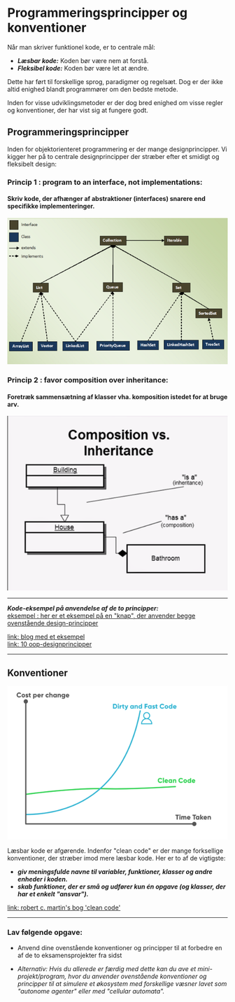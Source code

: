 # Programmeringsprincipper og konventioner
Når man skriver funktionel kode, er to centrale mål:

- ***Læsbar kode:*** Koden bør være nem at forstå.
- ***Fleksibel kode:*** Koden bør være let at ændre.

Dette har ført til forskellige sprog, paradigmer og regelsæt. Dog er der ikke altid enighed blandt programmører om den bedste metode.

Inden for visse udviklingsmetoder er der dog bred enighed om visse regler og konventioner, der har vist sig at fungere godt.

## Programmeringsprincipper

Inden for objektorienteret programmering er der mange designprincipper. Vi kigger her på to centrale designprincipper der stræber efter et smidigt og fleksibelt design:

### Princip 1 : program to an interface, not implementations: 
#### Skriv kode, der afhænger af abstraktioner (interfaces) snarere end specifikke implementeringer.

![***Diagram over hvordan interfaces anvendes i javas Collection bibliteket***](pic_CollectionsInterfaces.png)


### Princip 2 : favor composition over inheritance:
#### Foretræk sammensætning af klasser vha. komposition istedet for at bruge arv.

![***Skitse af forskellen imellem "composition" og "inheritance"***](pic_IvsC.png)


-------------------------------------------------------------------------------------------------------------------------------

***Kode-eksempel på anvendelse af de to principper:***   
[eksempel : her er et eksempel på en "knap", der anvender begge ovenstående design-principper](kode_eksempel_oop_design.md)

[link: blog med et eksempel](https://dmitripavlutin.com/interface-vs-implementation/)     
[link: 10 oop-designprincipper](https://hackernoon.com/10-oop-design-principles-every-programmer-should-know-f187436caf65) 

-------------------------------------------------------------------------------------------------------------------------------


## Konventioner

![](pic_cleancode_graph.png)

Læsbar kode er afgørende. Indenfor "clean code" er der mange forksellige konventioner, der stræber imod mere læsbar kode. Her er to af de vigtigste:

- ***giv meningsfulde navne til variabler, funktioner, klasser og andre enheder i koden.***
- ***skab funktioner, der er små og udfører kun én opgave (og klasser, der har et enkelt "ansvar").***

[link: robert c. martin's bog 'clean code'](https://csiitian.blog/clean-code-by-robert-c-martin-book-summary-32690db5e75b)

--------------------------------------------------------

### Lav følgende opgave:

- Anvend dine ovenstående konventioner og principper til at forbedre en af de to eksamensprojekter fra sidst

- *Alternativ: Hvis du allerede er færdig med dette kan du ave et mini-projekt/program, hvor du anvender ovenstående konventioner og principper til at simulere et økosystem med forskellige væsner lavet som "autonome agenter" eller med "cellular automata".*  